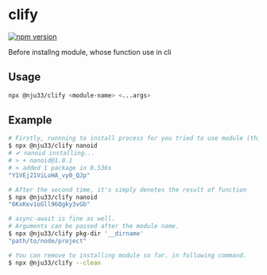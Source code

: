 # clify

[![npm version](https://badge.fury.io/js/%40nju33%2Fclify.svg)](https://badge.fury.io/js/%40nju33%2Fclify)

Before installng module, whose function use in cli

## Usage

```bash
npx @nju33/clify <module-name> <...args>
```

## Example

```bash
# Firstly, runnning to install process for you tried to use module (this's only once)
$ npx @nju33/clify nanoid
# ✔ nanoid installing...
# > + nanoid@1.0.1
# > added 1 package in 0.536s
"Y1VEj21ViLoHA_vy0_QJp"

# After the second time, it's simply denotes the result of function
$ npx @nju33/clify nanoid
"6KxKev1oGll96Qgky3vGb"

# async-await is fine as well.
# Arguments can be passed after the module name.
$ npx @nju33/clify pkg-dir '__dirname'
"path/to/node/project"

# You can remove to installing module so far. in following command.
$ npx @nju33/clify --clean
```
